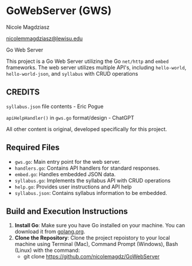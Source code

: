 # GoWebServer (GWS)

Nicole Magdziasz

nicolemmagdziasz@lewisu.edu

Go Web Server

This project is a Go Web Server utilizing the Go `net/http` and `embed` frameworks.
The web server utilizes multiple API's, including `hello-world`, `hello-world-json`,
and `syllabus` with CRUD operations

## CREDITS
`syllabus.json` file contents - Eric Pogue

`apiHelpHandler()` in `gws.go` format/design - ChatGPT

All other content is original, developed specifically for this project.

## Required Files
- `gws.go`: Main entry point for the web server.
- `handlers.go`: Contains API handlers for standard responses.
- `embed.go`: Handles embedded JSON data.
- `syllabus.go`: Implements the syllabus API with CRUD operations
- `help.go`: Provides user instructions and API help
- `syllabus.json`: Contains syllabus information to be embedded.

## Build and Execution Instructions
1. **Install Go**: Make sure you have Go installed on your machine. You can download it from [golang.org](https://golang.org/dl).
2. **Clone the Repository**: Clone the project repoistory to your local machine using Terminal (Mac), Command Prompt (Windows), Bash (Linux) with the command:
    - git clone https://github.com/nicolemagdz/GoWebServer
